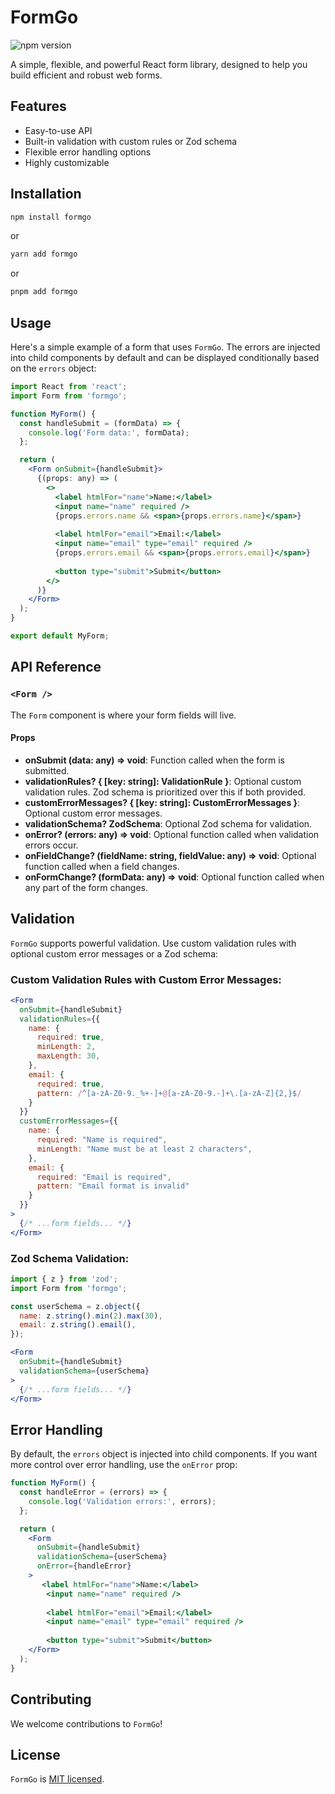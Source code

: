 # FormGo

![npm version](https://badge.fury.io/js/formgo.svg)

A simple, flexible, and powerful React form library, designed to help you build efficient and robust web forms.

## Features

- Easy-to-use API
- Built-in validation with custom rules or Zod schema
- Flexible error handling options
- Highly customizable


## Installation

```bash
npm install formgo
```

or

```bash
yarn add formgo
```

or

```bash
pnpm add formgo
```

## Usage

Here's a simple example of a form that uses `FormGo`. The errors are injected into child components by default and can be displayed conditionally based on the `errors` object:

```jsx
import React from 'react';
import Form from 'formgo';

function MyForm() {
  const handleSubmit = (formData) => {
    console.log('Form data:', formData);
  };

  return (
    <Form onSubmit={handleSubmit}>
      {(props: any) => (
        <>
          <label htmlFor="name">Name:</label>
          <input name="name" required />
          {props.errors.name && <span>{props.errors.name}</span>}
          
          <label htmlFor="email">Email:</label>
          <input name="email" type="email" required />
          {props.errors.email && <span>{props.errors.email}</span>}
          
          <button type="submit">Submit</button>
        </>
      )}
    </Form>
  );
}

export default MyForm;
```

## API Reference

### `<Form />`

The `Form` component is where your form fields will live.

#### Props

- **onSubmit (data: any) => void**: Function called when the form is submitted.
- **validationRules? { [key: string]: ValidationRule }**: Optional custom validation rules. Zod schema is prioritized over this if both provided.
- **customErrorMessages? { [key: string]: CustomErrorMessages }**: Optional custom error messages.
- **validationSchema? ZodSchema<ZodTypeAny>**: Optional Zod schema for validation.
- **onError? (errors: any) => void**: Optional function called when validation errors occur.
- **onFieldChange? (fieldName: string, fieldValue: any) => void**: Optional function called when a field changes.
- **onFormChange? (formData: any) => void**: Optional function called when any part of the form changes.

## Validation

`FormGo` supports powerful validation. Use custom validation rules with optional custom error messages or a Zod schema:

### Custom Validation Rules with Custom Error Messages:

```jsx
<Form
  onSubmit={handleSubmit}
  validationRules={{
    name: {
      required: true,
      minLength: 2,
      maxLength: 30,
    },
    email: {
      required: true,
      pattern: /^[a-zA-Z0-9._%+-]+@[a-zA-Z0-9.-]+\.[a-zA-Z]{2,}$/
    }
  }}
  customErrorMessages={{
    name: {
      required: "Name is required",
      minLength: "Name must be at least 2 characters",
    },
    email: {
      required: "Email is required",
      pattern: "Email format is invalid"
    }
  }}
>
  {/* ...form fields... */}
</Form>
```

### Zod Schema Validation:

```jsx
import { z } from 'zod';
import Form from 'formgo';

const userSchema = z.object({
  name: z.string().min(2).max(30),
  email: z.string().email(),
});

<Form
  onSubmit={handleSubmit}
  validationSchema={userSchema}
>
  {/* ...form fields... */}
</Form>
```

## Error Handling

By default, the `errors` object is injected into child components. If you want more control over error handling, use the `onError` prop:

```jsx
function MyForm() {
  const handleError = (errors) => {
    console.log('Validation errors:', errors);
  };

  return (
    <Form
      onSubmit={handleSubmit}
      validationSchema={userSchema}
      onError={handleError}
    >
       <label htmlFor="name">Name:</label>
        <input name="name" required />
        
        <label htmlFor="email">Email:</label>
        <input name="email" type="email" required />
        
        <button type="submit">Submit</button>
    </Form>
  );
}
```

## Contributing

We welcome contributions to `FormGo`!

## License

`FormGo` is [MIT licensed](./LICENSE).
